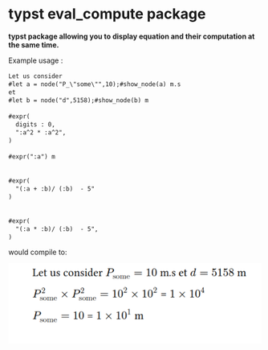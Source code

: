 # typst eval_compute package
**typst package allowing you to display equation and their computation at the same time.**

Example usage : 
```
Let us consider 
#let a = node("P_\"some\"",10);#show_node(a) m.s 
et
#let b = node("d",5158);#show_node(b) m

#expr(
  digits : 0,
  ":a^2 * :a^2",      
)

#expr(":a") m


#expr(
  "(:a + :b)/ (:b)  - 5"
)


#expr(
  "(:a * :b)/ (:b)  - 5",      
)
```
would compile to:

![](image.png)